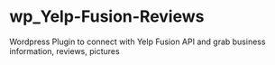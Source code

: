 # wp_Yelp-Fusion-Reviews
Wordpress Plugin to connect with Yelp Fusion API and grab business information, reviews, pictures
